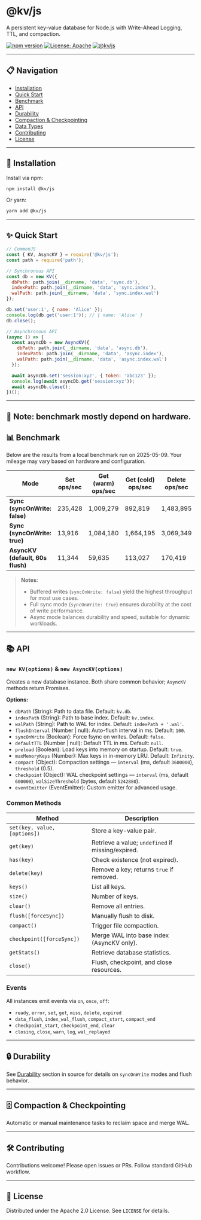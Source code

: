 # @kv/js

A persistent key-value database for Node.js with Write-Ahead Logging, TTL, and compaction.

[![npm version](https://badge.fury.io/js/%40kv%2Fjs.svg)](https://badge.fury.io/js/%40kv%2Fjs)  [![License: Apache](https://img.shields.io/badge/License-Apache-yellow.svg)](https://opensource.org/licenses/Apache) [![@kv/js](https://github.com/Darknessking13/kv.js/actions/workflows/npm-publish.yml/badge.svg?branch=main)](https://github.com/Darknessking13/kv.js/actions/workflows/npm-publish.yml)

---

## 📋 Navigation

* [Installation](#installation)
* [Quick Start](#quick-start)
* [Benchmark](#benchmark)
* [API](#api)
* [Durability](#durability)
* [Compaction & Checkpointing](#compaction--checkpointing)
* [Data Types](#data-types)
* [Contributing](#contributing)
* [License](#license)

---

## 🚀 Installation

Install via npm:

```bash
npm install @kv/js
```

Or yarn:

```bash
yarn add @kv/js
```

---

## ✨ Quick Start

```javascript
// CommonJS
const { KV, AsyncKV } = require('@kv/js');
const path = require('path');

// Synchronous API
const db = new KV({
  dbPath: path.join(__dirname, 'data', 'sync.db'),
  indexPath: path.join(__dirname, 'data', 'sync.index'),
  walPath: path.join(__dirname, 'data', 'sync.index.wal')
});

db.set('user:1', { name: 'Alice' });
console.log(db.get('user:1')); // { name: 'Alice' }
db.close();

// Asynchronous API
(async () => {
  const asyncDb = new AsyncKV({
    dbPath: path.join(__dirname, 'data', 'async.db'),
    indexPath: path.join(__dirname, 'data', 'async.index'),
    walPath: path.join(__dirname, 'data', 'async.index.wal')
  });

  await asyncDb.set('session:xyz', { token: 'abc123' });
  console.log(await asyncDb.get('session:xyz'));
  await asyncDb.close();
})();
```

---

## 📝 Note: benchmark mostly depend on hardware.

## 📊 Benchmark

Below are the results from a local benchmark run on 2025-05-09. Your mileage may vary based on hardware and configuration.

| Mode                             | Set ops/sec | Get (warm) ops/sec | Get (cold) ops/sec | Delete ops/sec |
| -------------------------------- | ----------- | ------------------ | ------------------ | -------------- |
| **Sync (syncOnWrite: false)**    | 235,428     | 1,009,279          | 892,819            | 1,483,895      |
| **Sync (syncOnWrite: true)**     | 13,916      | 1,084,180          | 1,664,195          | 3,069,349      |
| **AsyncKV (default, 60s flush)** | 11,344      | 59,635             | 113,027            | 170,419        |

> **Notes:**
>
> * Buffered writes (`syncOnWrite: false`) yield the highest throughput for most use cases.
> * Full sync mode (`syncOnWrite: true`) ensures durability at the cost of write performance.
> * Async mode balances durability and speed, suitable for dynamic workloads.

---

## 📚 API

### `new KV(options)` & `new AsyncKV(options)`

Creates a new database instance. Both share common behavior; `AsyncKV` methods return Promises.

**Options:**

* `dbPath` (String): Path to data file. Default: `kv.db`.
* `indexPath` (String): Path to base index. Default: `kv.index`.
* `walPath` (String): Path to WAL for index. Default: `indexPath + '.wal'`.
* `flushInterval` (Number | null): Auto-flush interval in ms. Default: `100`.
* `syncOnWrite` (Boolean): Force fsync on writes. Default: `false`.
* `defaultTTL` (Number | null): Default TTL in ms. Default: `null`.
* `preload` (Boolean): Load keys into memory on startup. Default: `true`.
* `maxMemoryKeys` (Number): Max keys in in-memory LRU. Default: `Infinity`.
* `compact` (Object): Compaction settings — `interval` (ms, default `3600000`), `threshold` (0.5).
* `checkpoint` (Object): WAL checkpoint settings — `interval` (ms, default `600000`), `walSizeThreshold` (bytes, default `5242880`).
* `eventEmitter` (EventEmitter): Custom emitter for advanced usage.

### Common Methods

| Method                       | Description                                       |
| ---------------------------- | ------------------------------------------------- |
| `set(key, value, [options])` | Store a key-value pair.                           |
| `get(key)`                   | Retrieve a value; `undefined` if missing/expired. |
| `has(key)`                   | Check existence (not expired).                    |
| `delete(key)`                | Remove a key; returns `true` if removed.          |
| `keys()`                     | List all keys.                                    |
| `size()`                     | Number of keys.                                   |
| `clear()`                    | Remove all entries.                               |
| `flush([forceSync])`         | Manually flush to disk.                           |
| `compact()`                  | Trigger file compaction.                          |
| `checkpoint([forceSync])`    | Merge WAL into base index (AsyncKV only).         |
| `getStats()`                 | Retrieve database statistics.                     |
| `close()`                    | Flush, checkpoint, and close resources.           |

### Events

All instances emit events via `on`, `once`, `off`:

* `ready`, `error`, `set`, `get`, `miss`, `delete`, `expired`
* `data_flush`, `index_wal_flush`, `compact_start`, `compact_end`
* `checkpoint_start`, `checkpoint_end`, `clear`
* `closing`, `close`, `warn`, `log`, `wal_replayed`

---

## 🔒 Durability

See [Durability](#durability) section in source for details on `syncOnWrite` modes and flush behavior.

---

## 🗄️ Compaction & Checkpointing

Automatic or manual maintenance tasks to reclaim space and merge WAL.

---

## 🛠️ Contributing

Contributions welcome! Please open issues or PRs. Follow standard GitHub workflow.

---

## 📜 License

Distributed under the Apache 2.0 License. See `LICENSE` for details.
